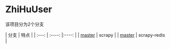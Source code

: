 # ZhiHuUser


该项目分为2个分支

|    分支   | 特点 |
| :---: | :----: |:----: |
| [master](https://github.com/maxnoodles/ZhiHuUser) | scrapy |
| [master](https://github.com/maxnoodles/ZhiHuUser/tree/distributed) | scrapy-redis | 
